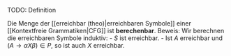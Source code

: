 TODO: Definition

Die Menge der [[erreichbar (theo)|erreichbaren Symbole]] einer [[Kontextfreie Grammatiken|CFG]] ist **berechenbar**.
	Beweis:
	Wir berechnen die erreichbaren Symbole induktiv:
	- $S$ ist erreichbar.
	- Ist $A$ erreichbar und $(A \rightarrow \alpha X \beta) \in P$, so ist auch $X$ erreichbar.


